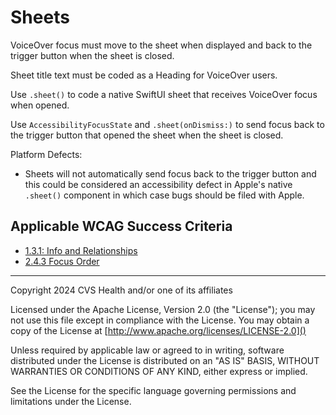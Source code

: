 # Sheets
VoiceOver focus must move to the sheet when displayed and back to the trigger button when the sheet is closed. 

Sheet title text must be coded as a Heading for VoiceOver users. 

Use `.sheet()` to code a native SwiftUI sheet that receives VoiceOver focus when opened. 

Use `AccessibilityFocusState` and `.sheet(onDismiss:)` to send focus back to the trigger button that opened the sheet when the sheet is closed.            

Platform Defects:

- Sheets will not automatically send focus back to the trigger button and this could be considered an accessibility defect in Apple's native `.sheet()` component in which case bugs should be filed with Apple.
    
## Applicable WCAG Success Criteria
- [1.3.1: Info and Relationships](https://www.w3.org/WAI/WCAG22/Understanding/info-and-relationships.html)
- [2.4.3 Focus Order](https://www.w3.org/WAI/WCAG22/Understanding/focus-order)

----

Copyright 2024 CVS Health and/or one of its affiliates

Licensed under the Apache License, Version 2.0 (the "License");
you may not use this file except in compliance with the License.
You may obtain a copy of the License at
[http://www.apache.org/licenses/LICENSE-2.0]()

Unless required by applicable law or agreed to in writing, software
distributed under the License is distributed on an "AS IS" BASIS,
WITHOUT WARRANTIES OR CONDITIONS OF ANY KIND, either express or implied.

See the License for the specific language governing permissions and
limitations under the License.
